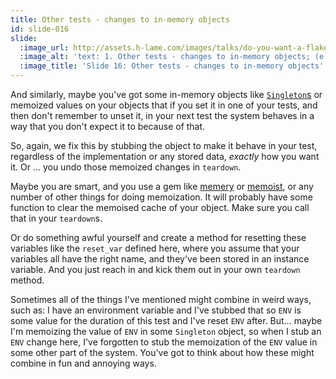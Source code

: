 ```yaml
---
title: Other tests - changes to in-memory objects
id: slide-016
slide:
  :image_url: http://assets.h-lame.com/images/talks/do-you-want-a-flake-with-that/slides/016.png
  :image_alt: 'text: 1. Other tests - changes to in-memory objects; (e.g. state in singletons, memorized value); Fixed with: stubbing; undoing those changes in teardown; using memery gem (or others) that support reset; or manual; def reset_var(obj, name); obj.remove_instance_variable("@#{name}") if obj.instance_variable_defined? "@#{name}"; end'
  :image_title: 'Slide 16: Other tests - changes to in-memory objects'
---
```

And similarly, maybe you've got some in-memory objects like [`Singleton`s](https://ruby-doc.org/3.3.1/stdlibs/singleton/Singleton.html) or memoized values on your objects that if you set it in one of your tests, and then don't remember to unset it, in your next test the system behaves in a way that you don't expect it to because of that.

So, again, we fix this by stubbing the object to make it behave in your test, regardless of the implementation or any stored data, _exactly_ how you want it.  Or ... you undo those memoized changes in `teardown`.

Maybe you are smart, and you use a gem like [memery](https://github.com/tycooon/memery) or [memoist](https://github.com/matthewrudy/memoist), or any number of other things for doing memoization.  It will probably have some function to clear the memoised cache of your object.  Make sure you call that in your `teardown`s.

Or do something awful yourself and create a method for resetting these variables like the `reset_var` defined here, where you assume that your variables all have the right name, and they've been stored in an instance variable. And you just reach in and kick them out in your own `teardown` method.

Sometimes all of the things I've mentioned might combine in weird ways, such as: I have an environment variable and I've stubbed that so `ENV` is some value for the duration of this test and I've reset `ENV` after.  But... maybe I'm memoizing the value of `ENV` in some `Singleton` object, so when I stub an `ENV` change here, I've forgotten to stub the memoization of the `ENV` value in some other part of the system.  You've got to think about how these might combine in fun and annoying ways.
